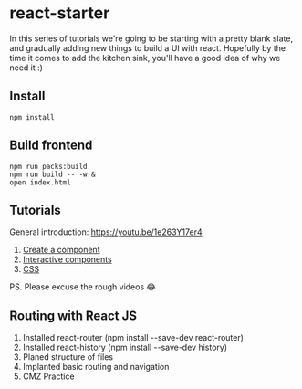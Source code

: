 # react-starter

In this series of tutorials we're going to be starting with a pretty blank slate, and gradually adding new things to build a UI with react.  Hopefully by the time it comes to add the kitchen sink, you'll have a good idea of why we need it :)

## Install

```
npm install
```

## Build frontend

```
npm run packs:build
npm run build -- -w &
open index.html
```

## Tutorials

General introduction: https://youtu.be/1e263Y17er4

1. [Create a component](https://github.com/joshwnj/react-starter/blob/master/tutorials/1.md)
1. [Interactive components](https://github.com/joshwnj/react-starter/blob/master/tutorials/2.md)
1. [CSS](https://github.com/joshwnj/react-starter/blob/master/tutorials/3.md)

PS. Please excuse the rough videos 😂

## Routing with React JS
1. Installed react-router (npm install --save-dev react-router)
2. Installed react-history (npm install --save-dev history)
3. Planed structure of files
4. Implanted basic routing and navigation
5. CMZ Practice
